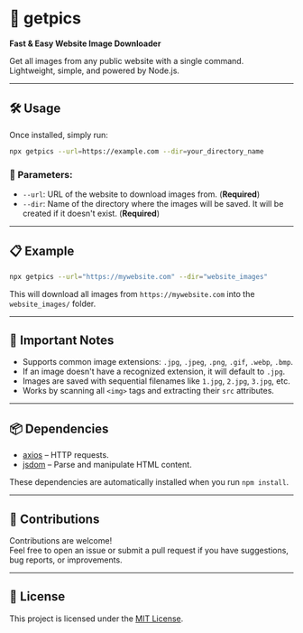# 📸 getpics

**Fast & Easy Website Image Downloader**

Get all images from any public website with a single command.  
Lightweight, simple, and powered by Node.js.

---

## 🛠️ Usage

Once installed, simply run:

```bash
npx getpics --url=https://example.com --dir=your_directory_name
```

### 🔹 Parameters:

- `--url`: URL of the website to download images from. (**Required**)
- `--dir`: Name of the directory where the images will be saved. It will be created if it doesn't exist. (**Required**)

---

## 📋 Example

```bash
npx getpics --url="https://mywebsite.com" --dir="website_images"
```

This will download all images from `https://mywebsite.com` into the `website_images/` folder.

---

## 🛑 Important Notes

- Supports common image extensions: `.jpg`, `.jpeg`, `.png`, `.gif`, `.webp`, `.bmp`.
- If an image doesn't have a recognized extension, it will default to `.jpg`.
- Images are saved with sequential filenames like `1.jpg`, `2.jpg`, `3.jpg`, etc.
- Works by scanning all `<img>` tags and extracting their `src` attributes.

---

## 📦 Dependencies

- [axios](https://www.npmjs.com/package/axios) – HTTP requests.
- [jsdom](https://www.npmjs.com/package/jsdom) – Parse and manipulate HTML content.

These dependencies are automatically installed when you run `npm install`.

---

## 🤝 Contributions

Contributions are welcome!  
Feel free to open an issue or submit a pull request if you have suggestions, bug reports, or improvements.

---

## 📄 License

This project is licensed under the [MIT License](LICENSE).

